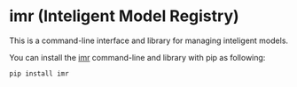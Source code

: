 # imr (Inteligent Model Registry)

This is a command-line interface and library for managing inteligent models.

You can install the [imr](https://github.com/eccenca/imr) command-line and library
with pip as following:

```
pip install imr
```

